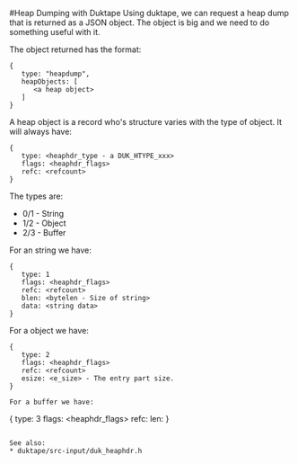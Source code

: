 #Heap Dumping with Duktape
Using duktape, we can request a heap dump that is returned as a JSON object.  The object is big and
we need to do something useful with it.

The object returned has the format:

```
{
   type: "heapdump",
   heapObjects: [
      <a heap object>
   ]
}
```

A heap object is a record who's structure varies with the type of object.  It will always have:

```
{
   type: <heaphdr_type - a DUK_HTYPE_xxx>
   flags: <heaphdr_flags>
   refc: <refcount>
}
```

The types are:
* 0/1 - String
* 1/2 - Object
* 2/3 - Buffer

For an string we have:
```
{
   type: 1
   flags: <heaphdr_flags>
   refc: <refcount>
   blen: <bytelen - Size of string>
   data: <string data>
}
```

For a object we have:
```
{
   type: 2
   flags: <heaphdr_flags>
   refc: <refcount>
   esize: <e_size> - The entry part size.
}

For a buffer we have:
```
{
   type: 3
   flags: <heaphdr_flags>
   refc: <refcount>
   len: <length of buffer>
}
```

See also:
* duktape/src-input/duk_heaphdr.h
